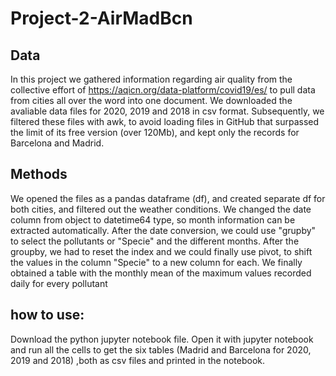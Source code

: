 # Project-2-AirMadBcn

## Data
 In this project we gathered information regarding air quality from the collective effort of https://aqicn.org/data-platform/covid19/es/ to pull data from cities all over the word into one document. We downloaded the avaliable data files for 2020, 2019 and 2018 in csv format. Subsequently, we filtered these files with awk, to avoid loading files in GitHub that surpassed the limit of its free version (over 120Mb), and kept only the records for Barcelona and Madrid.

## Methods

We opened the files as a pandas dataframe (df), and created separate df for both cities, and filtered out the weather conditions.
We changed the date column from object to datetime64 type, so month information can be extracted automatically.
After the date conversion, we could use "grupby" to select the pollutants or "Specie" and the different months.
After the groupby, we had to reset the index and we could finally use pivot, to shift the values in the column "Specie" to a new column for each.
We finally obtained a table with the monthly mean of the maximum values recorded daily for every pollutant

## how to use:

Download the python jupyter notebook file.
Open it with jupyter notebook and run all the cells to get the six tables (Madrid and Barcelona for 2020, 2019 and 2018)
,both as csv files and printed in the notebook.
